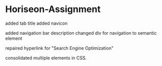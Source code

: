 # Horiseon-Assignment

added tab title
added navicon

added navigation bar description
changed div for navigation to semantic element <nav>

repaired hyperlink for "Search Engine Optimization"

consolidated multiple elements in CSS.
